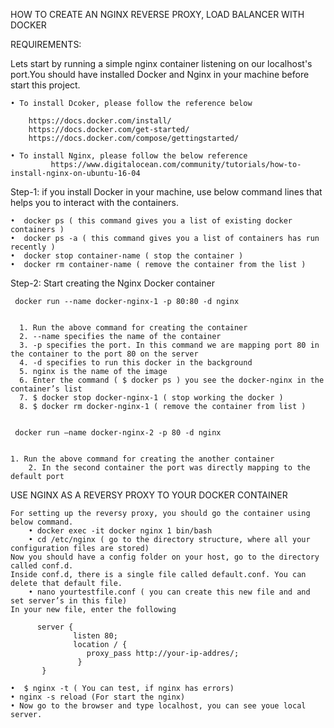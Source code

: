 
HOW TO CREATE AN NGINX REVERSE PROXY, LOAD BALANCER WITH DOCKER
      
REQUIREMENTS:

Lets start by running a simple nginx container listening on our localhost's port.You should have installed 
Docker and Nginx in your machine before start this project.

    • To install Dcoker, please follow the reference below
    
    	https://docs.docker.com/install/
        https://docs.docker.com/get-started/
        https://docs.docker.com/compose/gettingstarted/

    • To install Nginx, please follow the below reference
             https://www.digitalocean.com/community/tutorials/how-to-install-nginx-on-ubuntu-16-04

Step-1: if you install Docker in your machine, use below command lines that helps you to interact with the containers.

    •  docker ps ( this command gives you a list of existing docker containers ) 
    •  docker ps -a ( this command gives you a list of containers has run recently )
    •  docker stop container-name ( stop the container )
    •  docker rm container-name ( remove the container from the list )


Step-2: Start creating the Nginx Docker container


     docker run --name docker-nginx-1 -p 80:80 -d nginx
        
        
      1. Run the above command for creating the container
      2. --name specifies the name of the container
      3. -p specifies the port. In this command we are mapping port 80 in the container to the port 80 on the server
      4. -d specifies to run this docker in the background
      5. nginx is the name of the image
      6. Enter the command ( $ docker ps ) you see the docker-nginx in the container’s list
      7. $ docker stop docker-nginx-1 ( stop working the docker )
      8. $ docker rm docker-nginx-1 ( remove the container from list )


     docker run –name docker-nginx-2 -p 80 -d nginx
         
	 
	1. Run the above command for creating the another container
        2. In the second container the port was directly mapping to the default port
    
    
USE NGINX AS A REVERSY PROXY TO YOUR DOCKER CONTAINER


    For setting up the reversy proxy, you should go the container using below command.
    	• docker exec -it docker nginx 1 bin/bash
    	• cd /etc/nginx ( go to the directory structure, where all your configuration files are stored)
    Now you should have a config folder on your host, go to the directory called conf.d. 
    Inside conf.d, there is a single file called default.conf. You can delete that default file.
    	• nano yourtestfile.conf ( you can create this new file and and set server’s in this file)
    In your new file, enter the following
          
          server {
                  listen 80;
                  location / {
                     proxy_pass http://your-ip-addres/;
                   }
           }
 
    •  $ nginx -t ( You can test, if nginx has errors)
    • nginx -s reload (For start the nginx)
    • Now go to the browser and type localhost, you can see youe local server.
                           
